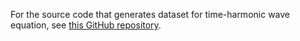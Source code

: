 For the source code that generates dataset for time-harmonic wave equation, see [this GitHub repository](https://github.com/JALB-epsilon/Fine-tuning-NOs).
